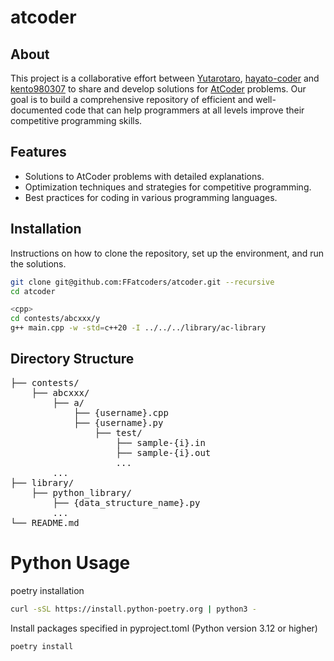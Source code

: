 # atcoder

## About
This project is a collaborative effort between [Yutarotaro](https://github.com/Yutarotaro), [hayato-coder](https://github.com/hayato-coder) and [kento980307](https://github.com/kento980037) to share and develop solutions for [AtCoder](https://atcoder.jp/?lang=ja) problems. Our goal is to build a comprehensive repository of efficient and well-documented code that can help programmers at all levels improve their competitive programming skills.

## Features
- Solutions to AtCoder problems with detailed explanations.
- Optimization techniques and strategies for competitive programming.
- Best practices for coding in various programming languages.

## Installation
Instructions on how to clone the repository, set up the environment, and run the solutions.

```bash
git clone git@github.com:FFatcoders/atcoder.git --recursive
cd atcoder

<cpp>
cd contests/abcxxx/y
g++ main.cpp -w -std=c++20 -I ../../../library/ac-library
```

## Directory Structure

<pre>
├── contests/
    ├── abcxxx/
        ├── a/
            ├── {username}.cpp
            ├── {username}.py
                ├── test/
                    ├── sample-{i}.in
                    ├── sample-{i}.out
                    ...
        ...
├── library/
    ├── python_library/
        ├── {data_structure_name}.py
        ...
└── README.md
</pre>

# Python Usage
poetry installation
```bash
curl -sSL https://install.python-poetry.org | python3 -
```

Install packages specified in pyproject.toml (Python version 3.12 or higher)
```bash
poetry install
```

